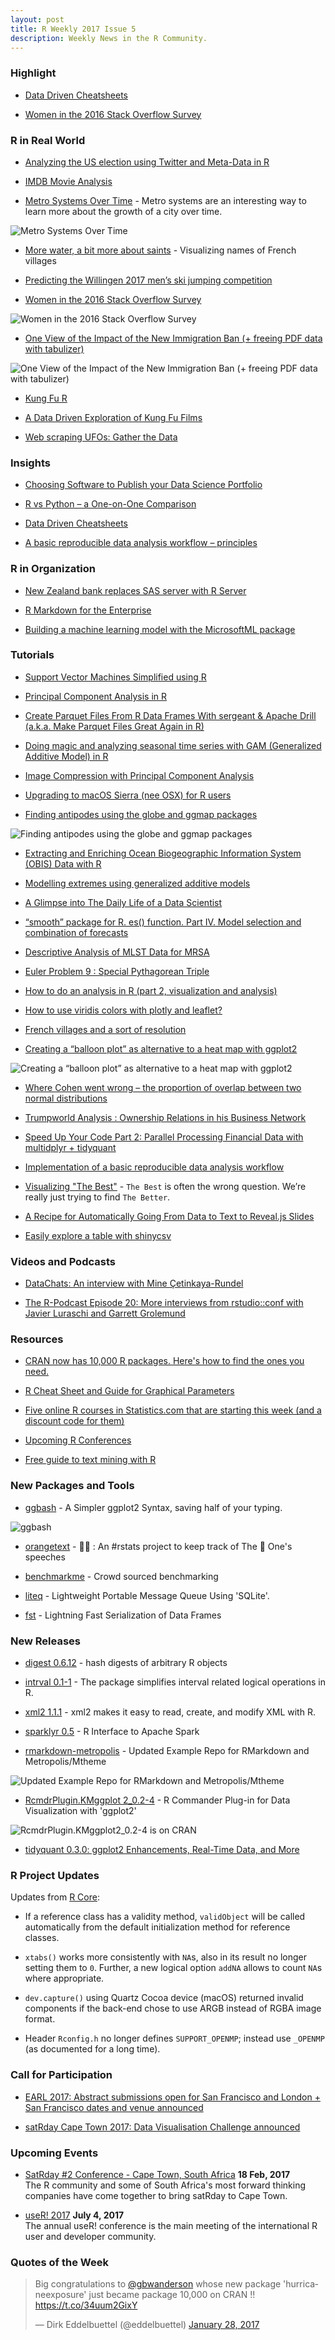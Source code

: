 ```yaml
---
layout: post
title: R Weekly 2017 Issue 5
description: Weekly News in the R Community.
---
```



### Highlight

+ [Data Driven Cheatsheets](https://www.r-statistics.com/2017/01/data-driven-cheatsheets/)

+ [Women in the 2016 Stack Overflow Survey](http://juliasilge.com/blog/Women-Survey/)


### R in Real World

+ [Analyzing the US election using Twitter and Meta-Data in R](https://behaviouralthinking.com/2016/07/29/analyzing-the-us-election-using-twitter-and-meta-data-in-r/)

+ [IMDB Movie Analysis](https://sw23993.wordpress.com/2017/01/19/imdb-movie-analysis/)

+ [Metro Systems Over Time](https://datascienceplus.com/metro-systems-over-time-part-1/) - Metro systems are an interesting way to learn more about the growth of a city over time.

![Metro Systems Over Time](https://cdn.rawgit.com/rweekly/image/9fc44066/2017-01-30/paris_del.jpg)

+ [More water, a bit more about saints](http://maelle.github.io/2017/01/26/morewater/) - Visualizing names of French villages

+ [Predicting the Willingen 2017 men’s ski jumping competition](https://sw23993.wordpress.com/2017/01/26/predicting-the-willingen-2017-mens-ski-jumping-competition/)

+ [Women in the 2016 Stack Overflow Survey](http://juliasilge.com/blog/Women-Survey/)

![Women in the 2016 Stack Overflow Survey](https://cdn.rawgit.com/juliasilge/juliasilge.github.io/6934fb4f/figs/2017-01-19-Women-Survey/counts-1.png)

+ [One View of the Impact of the New Immigration Ban (+ freeing PDF data with tabulizer)](https://rud.is/b/2017/01/26/one-view-of-the-impact-of-the-new-immigration-ban-freeing-pdf-data-with-tabulizer/)

![One View of the Impact of the New Immigration Ban (+ freeing PDF data with tabulizer)](https://rud.is/b/wp-content/uploads/2017/01/RStudio.png)

+ [Kung Fu R](http://blog.revolutionanalytics.com/2017/01/kung-fu-r.html)

+ [A Data Driven Exploration of Kung Fu Films](http://vallandingham.me/shaw_bros_analysis.html)

+ [Web scraping UFOs: Gather the Data](https://cameronboy.com/datamusings/2016/01/ufo-1)


### Insights

+ [Choosing Software to Publish your Data Science Portfolio](http://www.arilamstein.com/blog/2017/01/23/choosing-software-publish-data-science-portfolio/)

+ [R vs Python – a One-on-One Comparison](https://shiring.github.io/r_vs_python/2017/01/22/R_vs_Py_post)


+ [Data Driven Cheatsheets](https://www.r-statistics.com/2017/01/data-driven-cheatsheets/)

+ [A basic reproducible data analysis workflow – principles](http://blog.jom.link/reproducible_analysis_my_principles.html)


### R in Organization

+ [New Zealand bank replaces SAS server with R Server](http://blog.revolutionanalytics.com/2017/01/nz-bank-replaces-sas-with-r.html)

+ [R Markdown for the Enterprise](https://www.rstudio.com/rviews/2017/01/25/r-markdown-for-the-enterprise/)

+ [Building a machine learning model with the MicrosoftML package](http://blog.revolutionanalytics.com/2017/01/microsoftml-taxi-trips.html)


### Tutorials

+ [Support Vector Machines Simplified using R ](http://www.listendata.com/2017/01/support-vector-machine-in-r-tutorial.html)

+ [Principal Component Analysis in R](https://poissonisfish.wordpress.com/2017/01/23/principal-component-analysis-in-r/)

+ [Create Parquet Files From R Data Frames With sergeant & Apache Drill (a.k.a. Make Parquet Files Great Again in R)](https://rud.is/b/2017/01/22/create-parquet-files-from-r-data-frames-with-sergeant-apache-drill-a-k-a-make-parquet-files-great-again-in-r/)

<!-- !January ’17 Tips and Tricks](https://www.rstudio.com/rviews/2017/01/27/january-17-tips-and-tricks/)-->

+ [Doing magic and analyzing seasonal time series with GAM (Generalized Additive Model) in R](http://petolau.github.io/Analyzing-double-seasonal-time-series-with-GAM-in-R/)

+ [Image Compression with Principal Component Analysis](http://www.aaronschlegel.com/image-compression-principal-component-analysis/)


+ [Upgrading to macOS Sierra (nee OSX) for R users](http://www.win-vector.com/blog/2017/01/upgrading-to-macos-sierra-nee-osx-for-r-users/)

+ [Finding antipodes using the globe and ggmap packages](http://r.prevos.net/antipodes/)

![Finding antipodes using the globe and ggmap packages](https://i0.wp.com/r.prevos.net/wp-content/uploads/sites/11/2017/01/antipodes-1.png?w=582)

+ [Extracting and Enriching Ocean Biogeographic Information System (OBIS) Data with R](http://ropensci.org/blog/blog/2017/01/25/obis)

+ [Modelling extremes using generalized additive models](http://www.fromthebottomoftheheap.net/2017/01/25/modelling-extremes-with-gams/)

+ [A Glimpse into The Daily Life of a Data Scientist](http://omaymas.github.io/Data_Science_Life/)

+ [“smooth” package for R. es() function. Part IV. Model selection and combination of forecasts](http://forecasting.svetunkov.ru/en/2017/01/24/smooth-package-for-r-es-function-part-iv-model-selection-and-combination-of-forecasts/)

+ [Descriptive Analysis of MLST Data for MRSA](https://eugejjoh.wordpress.com/2017/01/24/descriptive-analysis-of-mlst-data-for-mrsa/)

+ [Euler Problem 9 : Special Pythagorean Triple](http://r.prevos.net/euler-problem-9/)

+ [How to do an analysis in R (part 2, visualization and analysis)](http://sharpsightlabs.com/blog/shipping-analysis-r-data-visualization/)

+ [How to use viridis colors with plotly and leaflet?](http://blog.appsilondatascience.com/rstats/2017/01/24/viridis.html)

+ [French villages and a sort of resolution](http://maelle.github.io/2017/01/24/kervillebourg/)

+ [Creating a “balloon plot” as alternative to a heat map with ggplot2](https://datascience.blog.wzb.eu/2017/01/24/creating-a-balloon-plot-as-alternative-to-a-heat-map-with-ggplot2/)

![Creating a “balloon plot” as alternative to a heat map with ggplot2](https://datascience.blog.wzb.eu/wp-content/uploads/10/2017/01/balloon_plot_alt_heatmap.png)

+ [Where Cohen went wrong – the proportion of overlap between two normal distributions](http://rpsychologist.com/cohen-d-proportion-overlap)

+ [Trumpworld Analysis : Ownership Relations in his Business Network](http://r.prevos.net/trumpworld-analysis/)

+ [Speed Up Your Code Part 2: Parallel Processing Financial Data with multidplyr + tidyquant](http://www.mattdancho.com/code-tools/2017/01/21/multidplyr-part2.html)

+ [Implementation of a basic reproducible data analysis workflow](http://blog.jom.link/implementation_basic_reproductible_workflow.html)

+ [Visualizing "The Best"](http://www.maxhumber.com/2017/01/21/THE-BEST.html) - `The Best` is often the wrong question. We’re really just trying to find `The Better`.

+ [A Recipe for Automatically Going From Data to Text to Reveal.js Slides](https://blog.ouseful.info/2017/01/20/a-recipe-for-automatically-going-from-data-to-text-to-reveal-js-slides/)


+ [Easily explore a table with shinycsv](https://lcolladotor.github.io/2017/01/20/Easily-explore-a-table-with-shinycsv/)

### Videos and Podcasts

+ [DataChats: An interview with Mine Çetinkaya-Rundel](http://www.datacamp.com/community/blog/datachats-an-interview-with-mine-cetinkaya-rundel)

+ [The R-Podcast Episode 20: More interviews from rstudio::conf with Javier Luraschi and Garrett Grolemund](http://r-podcast.org/posts/the-r-podcast-episode-20-more-interviews-from-rstudioconf-with-javier-luraschi-and-garrett-grolemund.html)

### Resources

+ [CRAN now has 10,000 R packages. Here's how to find the ones you need.](http://blog.revolutionanalytics.com/2017/01/cran-10000.html)

+ [R Cheat Sheet and Guide for Graphical Parameters](http://flowingdata.com/2015/03/17/r-cheat-sheet-for-graphical-parameters/)

+ [Five online R courses in Statistics.com that are starting this week (and a discount code for them)](https://www.r-bloggers.com/five-online-r-courses-in-statistics-com-that-are-starting-this-week-and-a-discount-code-for-them/)

+ [Upcoming R Conferences](http://blog.revolutionanalytics.com/2017/01/upcoming-r-conferences.html)

+ [Free guide to text mining with R](http://blog.revolutionanalytics.com/2017/01/free-guide-to-text-mining-with-r.html)

### New Packages and Tools

+ [ggbash](https://github.com/caprice-j/ggbash) -  A Simpler ggplot2 Syntax, saving half of your typing.

![ggbash](https://cdn.rawgit.com/caprice-j/ggbash/ddd16012/README-func.png)

+ [orangetext](https://github.com/hrbrmstr/orangetext) - 🍊📄 : An #rstats project to keep track of The 🍊 One's speeches

+ [benchmarkme](https://csgillespie.wordpress.com/2017/01/22/inputoutput-benchmarks/) -
Crowd sourced benchmarking

+ [liteq](https://github.com/gaborcsardi/liteq) - Lightweight Portable Message Queue Using 'SQLite'.

+ [fst](http://www.fstpackage.org/) - Lightning Fast Serialization of Data Frames

### New Releases

+ [digest 0.6.12](http://dirk.eddelbuettel.com/blog/2017/01/27#digest_0.6.12) -  hash digests of arbitrary R objects

+ [intrval 0.1-1](http://peter.solymos.org/code/2017/01/26/what-is-new-in-the-intrval-r-package.html) - The package simplifies interval related logical operations in R.

+ [xml2 1.1.1](https://blog.rstudio.org/2017/01/24/xml-1-1-1/) - xml2 makes it easy to read, create, and modify XML with R.

+ [sparklyr 0.5](https://blog.rstudio.org/2017/01/24/sparklyr-0-5/) - R Interface to Apache Spark

+ [rmarkdown-metropolis](http://dirk.eddelbuettel.com/blog/2017/01/21#rmarkdown_beamer_metropolis_updated) - Updated Example Repo for RMarkdown and Metropolis/Mtheme

![Updated Example Repo for RMarkdown and Metropolis/Mtheme](https://cdn.rawgit.com/eddelbuettel/samples-rmarkdown-metropolis/master/beamerPresentation.gif)

+ [RcmdrPlugin.KMggplot 2_0.2-4](http://triadsou.hatenablog.com/entry/2017/01/22/033635) - R Commander Plug-in for Data Visualization with 'ggplot2'

![RcmdrPlugin.KMggplot2_0.2-4 is on CRAN](https://cdn-ak.f.st-hatena.com/images/fotolife/t/triadsou/20161220/20161220235144.png)

+ [tidyquant 0.3.0: ggplot2 Enhancements, Real-Time Data, and More](http://www.mattdancho.com/code-tools/2017/01/22/tidyquant-update-0-3-0.html)


### R Project Updates

Updates from [R Core](http://developer.r-project.org/blosxom.cgi/R-devel/NEWS):

+ If a reference class has a validity method, `validObject` will be called automatically from the default initialization method for reference classes.

+ `xtabs()` works more consistently with `NA`s, also in its result no longer setting them to `0`. Further, a new logical option `addNA` allows to count `NA`s where appropriate.

+ `dev.capture()` using Quartz Cocoa device (macOS) returned invalid components if the back-end chose to use ARGB instead of RGBA image format.

+ Header `Rconfig.h` no longer defines `SUPPORT_OPENMP`; instead use `_OPENMP` (as documented for a long time).


### Call for Participation

+ [EARL 2017: Abstract submissions open for San Francisco and London + San Francisco dates and venue announced](http://www.mango-solutions.com/wp/?p=6475)

+ [satRday Cape Town 2017: Data Visualisation Challenge announced](http://capetown2017.satrdays.org/#visualisation)

### Upcoming Events

+ [SatRday #2 Conference - Cape Town, South Africa](http://capetown2017.satrdays.org/) **18 Feb, 2017** <br />
The R community and some of South Africa's most forward thinking companies have come together to bring satRday to Cape Town.

+ [useR! 2017](http://user2017.brussels/) **July 4, 2017** <br />
The annual useR! conference is the main meeting of the international R user and developer community.

### Quotes of the Week

<blockquote class="twitter-tweet" data-lang="en"><p lang="en" dir="ltr">Big congratulations to <a href="https://twitter.com/gbwanderson">@gbwanderson</a> whose new package &#39;hurricaneexposure&#39; just became package 10,000 on CRAN !! <a href="https://t.co/34uum2GixY">https://t.co/34uum2GixY</a></p>&mdash; Dirk Eddelbuettel (@eddelbuettel) <a href="https://twitter.com/eddelbuettel/status/825140310036578304">January 28, 2017</a></blockquote>
